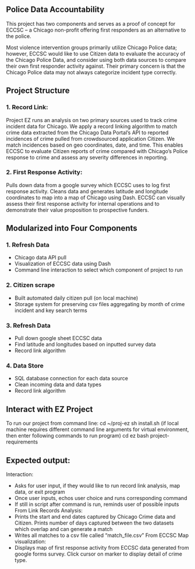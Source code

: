## Police Data Accountability

This project has two components and serves as a proof of concept for ECCSC – a Chicago non-profit offering first responders as an alternative to the police. 

Most violence intervention groups primarily utilize Chicago Police data; however, ECCSC would like to use Citizen data to evaluate the accuracy of the Chicago Police Data, and consider using both data sources to compare their own first responder activity against. Their primary concern is that the Chicago Police data may not always categorize incident type correctly.

## Project Structure

### 1. Record Link: 
Project EZ runs an analysis on two primary sources used to track crime incident data for Chicago. We apply a record linking algorithm to match crime data extracted
from the Chicago Data Portal’s API to reported incidences of crime pulled from crowdsourced application Citizen. We match incidences based on geo coordinates, date, and time. This enables ECCSC to evaluate Citizen reports of crime compared with Chicago’s Police response to crime and assess any severity differences in reporting.

### 2. First Response Activity: 
Pulls down data from a google survey which ECCSC uses to log first response activity. Cleans data and generates latitude and longitude coordinates to map
into a map of Chicago using Dash. ECCSC can visually assess their first response activity for internal operations and to demonstrate their value proposition to prospective funders.

## Modularized into Four Components
### 1. Refresh Data
* Chicago data API pull
* Visualization of ECCSC data using Dash
* Command line interaction to select which component of  project to run
### 2. Citizen scrape
* Built automated daily citizen pull (on local machine) 
* Storage system for preserving csv files aggregating by month 
of crime incident and key search terms 
### 3. Refresh Data
* Pull down google sheet ECCSC data
* Find latitude and longitudes based on inputted survey data
* Record link algorithm
### 4. Data Store
* SQL database connection for each data source
* Clean incoming data and data types
* Record link algorithm

## Interact with EZ Project
To run our project from command line:
cd ~/proj-ez
sh install.sh 
(if local machine requires different command line arguments for virtual environment, then enter 
following commands to run program)
cd ez
bash project-requirements

## Expected output:
Interaction:
* Asks for user input, if they would like to run record link analysis, map data, or exit program
* Once user inputs, echos user choice and runs corresponding command
* If still in script after command is run, reminds user of possible inputs
From Link Records Analysis:
* Prints the start and end dates captured by Chicago Crime data and Citizen. Prints number
of days captured between the two datasets which overlap and can generate a match
* Writes all matches to a csv file called “match_file.csv”
From ECCSC Map visualization:
* Displays map of first response activity from ECCSC data generated from google forms
survey. Click cursor on marker to display detail of crime type.

